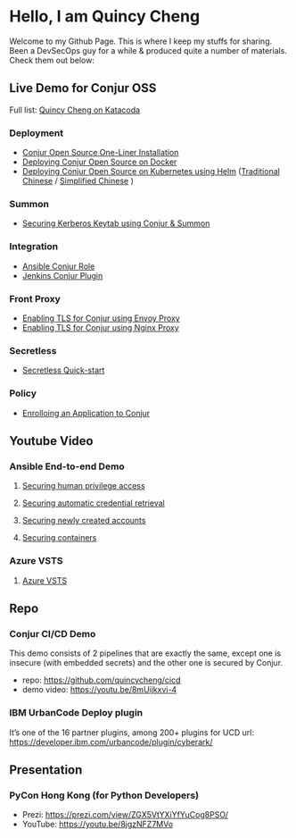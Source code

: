 # Hello, I am Quincy Cheng

Welcome to my Github Page.   This is where I keep my stuffs for sharing.
Been a DevSecOps guy for a while & produced quite a number of materials.   Check them out below:

## Live Demo for Conjur OSS

Full list: [Quincy Cheng on Katacoda](https://katacoda.com/quincycheng)

### Deployment
 - [Conjur Open Source One-Liner Installation](https://www.katacoda.com/quincycheng/scenarios/conjur-oss-1liner)
 - [Deploying Conjur Open Source on Docker](https://www.katacoda.com/quincycheng/scenarios/conjur-oss-on-docker)
 - [Deploying Conjur Open Source on Kubernetes using Helm](https://www.katacoda.com/quincycheng/scenarios/conjur-oss-on-kubernetes) ([Traditional Chinese](https://www.katacoda.com/quincycheng/scenarios/conjur-oss-kubernetes-zh) / [Simplified Chinese](https://www.katacoda.com/quincycheng/scenarios/conjur-oss-kubernetes-cn) )

### Summon
 - [Securing Kerberos Keytab using Conjur & Summon](https://www.katacoda.com/quincycheng/scenarios/krb5-conjur-summon)

### Integration
 - [Ansible Conjur Role](https://www.katacoda.com/quincycheng/scenarios/conjur-ansible-lookup-plugin)
 - [Jenkins Conjur Plugin](https://www.katacoda.com/quincycheng/scenarios/jenkins-conjur-credentials-plugin)

### Front Proxy
 - [Enabling TLS for Conjur using Envoy Proxy](https://www.katacoda.com/quincycheng/scenarios/conjur-envoy-proxy)
 - [Enabling TLS for Conjur using Nginx Proxy](https://www.katacoda.com/quincycheng/scenarios/conjur-nginx-proxy)

### Secretless
 - [Secretless Quick-start](https://www.katacoda.com/quincycheng/scenarios/secretless-quickstart)
 
### Policy
 - [Enrolloing an Application to Conjur](https://www.katacoda.com/quincycheng/scenarios/conjur-tutorial-app-enrollment)
 
## Youtube Video

### Ansible End-to-end Demo

1. [Securing human privilege access](https://youtu.be/1VX-4nsnPOI)

2. [Securing automatic credential retrieval](https://youtu.be/nHv_hqAmyYY)

3. [Securing newly created accounts](https://youtu.be/qgyi-T0Ab3U)

4. [Securing containers](https://youtu.be/GmAxXKqlvzk)

### Azure VSTS

1. [Azure VSTS](https://youtu.be/UYQEtuz24qs)


## Repo

### Conjur CI/CD Demo

This demo consists of 2 pipelines that are exactly the same, except one is insecure (with embedded secrets) and the other one is secured by Conjur.  
 - repo: https://github.com/quincycheng/cicd
 - demo video: https://youtu.be/8mUijkxvi-4

### IBM UrbanCode Deploy plugin

It’s one of the 16 partner plugins, among 200+ plugins for UCD
url: https://developer.ibm.com/urbancode/plugin/cyberark/

## Presentation

### PyCon Hong Kong (for Python Developers)
 - Prezi: https://prezi.com/view/ZGX5VtYXiYfYuCog8PSO/
 - YouTube: https://youtu.be/8jgzNFZ7MVo
